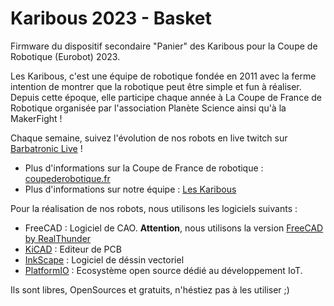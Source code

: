 # Karibous 2023 - Basket
Firmware du dispositif secondaire "Panier" des Karibous pour la Coupe de Robotique (Eurobot) 2023.

Les Karibous, c'est une équipe de robotique fondée en 2011 avec la ferme intention de montrer que la robotique peut être simple et fun à réaliser. Depuis cette époque, elle participe chaque année à La Coupe de France de Robotique organisée par l'association Planète Science ainsi qu'à la MakerFight !

Chaque semaine, suivez l'évolution de nos robots en live twitch sur [Barbatronic Live](https://www.twitch.tv/barbatroniclive) ! 
- Plus d'informations sur la Coupe de France de robotique : [coupederobotique.fr](https://www.coupederobotique.fr/)
- Plus d'informations sur notre équipe : [Les Karibous](http://www.leskaribous.fr)

Pour la réalisation de nos robots, nous utilisons les logiciels suivants :
- FreeCAD : Logiciel de CAO. **Attention**, nous utilisons la version [FreeCAD by RealThunder](https://github.com/realthunder/FreeCAD/releases)
- [KiCAD](https://www.kicad.org/) : Editeur de PCB
- [InkScape](https://inkscape.org/fr/) : Logiciel de déssin vectoriel
- [PlatformIO](https://platformio.org/) : Ecosystème open source dédié au développement IoT.

Ils sont libres, OpenSources et gratuits, n'héstiez pas à les utiliser ;)